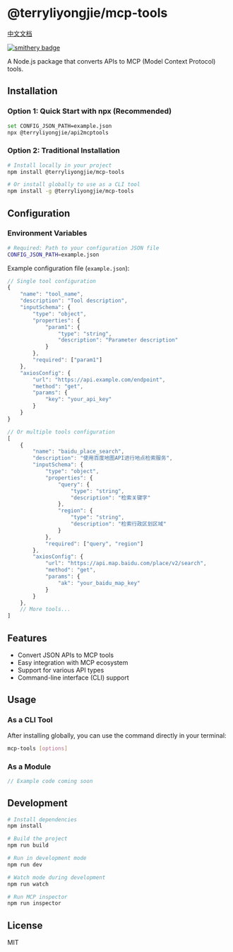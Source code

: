# @terryliyongjie/mcp-tools

[中文文档](./README_CN.md)

[![smithery badge](https://smithery.ai/badge/@JayLi52/api2mcptools)](https://smithery.ai/server/@JayLi52/api2mcptools)

A Node.js package that converts APIs to MCP (Model Context Protocol) tools.

## Installation

### Option 1: Quick Start with npx (Recommended)
```bash
set CONFIG_JSON_PATH=example.json
npx @terryliyongjie/api2mcptools
```

### Option 2: Traditional Installation
```bash
# Install locally in your project
npm install @terryliyongjie/mcp-tools

# Or install globally to use as a CLI tool
npm install -g @terryliyongjie/mcp-tools
```

## Configuration

### Environment Variables

```bash
# Required: Path to your configuration JSON file
CONFIG_JSON_PATH=example.json
```

Example configuration file (`example.json`):
```js
// Single tool configuration
{
    "name": "tool_name",
    "description": "Tool description",
    "inputSchema": {
        "type": "object",
        "properties": {
            "param1": {
                "type": "string",
                "description": "Parameter description"
            }
        },
        "required": ["param1"]
    },
    "axiosConfig": {
        "url": "https://api.example.com/endpoint",
        "method": "get",
        "params": {
            "key": "your_api_key"
        }
    }
}

// Or multiple tools configuration
[
    {
        "name": "baidu_place_search",
        "description": "使用百度地图API进行地点检索服务",
        "inputSchema": {
            "type": "object",
            "properties": {
                "query": {
                    "type": "string",
                    "description": "检索关键字"
                },
                "region": {
                    "type": "string",
                    "description": "检索行政区划区域"
                }
            },
            "required": ["query", "region"]
        },
        "axiosConfig": {
            "url": "https://api.map.baidu.com/place/v2/search",
            "method": "get",
            "params": {
                "ak": "your_baidu_map_key"
            }
        }
    },
    // More tools...
]
```

## Features

- Convert JSON APIs to MCP tools
- Easy integration with MCP ecosystem
- Support for various API types
- Command-line interface (CLI) support

## Usage

### As a CLI Tool
After installing globally, you can use the command directly in your terminal:

```bash
mcp-tools [options]
```

### As a Module
```typescript
// Example code coming soon
```

## Development

```bash
# Install dependencies
npm install

# Build the project
npm run build

# Run in development mode
npm run dev

# Watch mode during development
npm run watch

# Run MCP inspector
npm run inspector
```

## License

MIT
